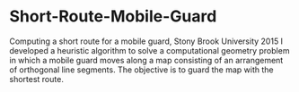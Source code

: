# Short-Route-Mobile-Guard
Computing a short route for a mobile guard, Stony Brook University 2015 I developed a heuristic algorithm to solve a computational geometry problem in which a mobile guard moves along a map consisting of an arrangement of orthogonal line segments. The objective is to guard the map with the shortest route.
